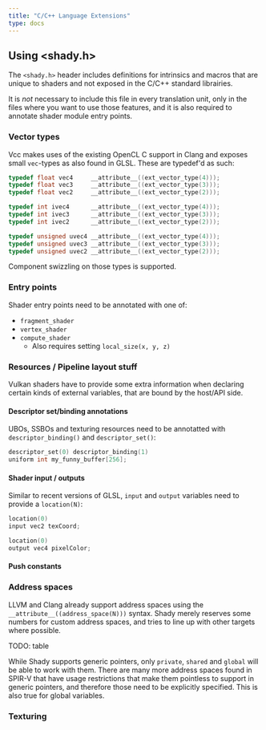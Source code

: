 ```yaml
---
title: "C/C++ Language Extensions"
type: docs
---
```


## Using <shady.h>

The `<shady.h>` header includes definitions for intrinsics and macros that are unique to shaders and not exposed in the C/C++ standard librairies.

It is _not_ necessary to include this file in every translation unit, only in the files where you want to use those features, and it is also required to annotate shader module entry points.

### Vector types

Vcc makes uses of the existing OpenCL C support in Clang and exposes small `vec`-types as also found in GLSL. These are typedef'd as such:

```c
typedef float vec4     __attribute__((ext_vector_type(4)));
typedef float vec3     __attribute__((ext_vector_type(3)));
typedef float vec2     __attribute__((ext_vector_type(2)));

typedef int ivec4      __attribute__((ext_vector_type(4)));
typedef int ivec3      __attribute__((ext_vector_type(3)));
typedef int ivec2      __attribute__((ext_vector_type(2)));

typedef unsigned uvec4 __attribute__((ext_vector_type(4)));
typedef unsigned uvec3 __attribute__((ext_vector_type(3)));
typedef unsigned uvec2 __attribute__((ext_vector_type(2)));
```

Component swizzling on those types is supported.

### Entry points

Shader entry points need to be annotated with one of:

 * `fragment_shader`
 * `vertex_shader`
 * `compute_shader`
   * Also requires setting `local_size(x, y, z)`

### Resources / Pipeline layout stuff

Vulkan shaders have to provide some extra information when declaring certain kinds of external variables, that are bound by the host/API side.

#### Descriptor set/binding annotations

UBOs, SSBOs and texturing resources need to be annotatted with `descriptor_binding()` and `descriptor_set()`:

```c
descriptor_set(0) descriptor_binding(1)
uniform int my_funny_buffer[256];
```

#### Shader input / outputs

Similar to recent versions of GLSL, `input` and `output` variables need to provide a `location(N)`:

```c
location(0)
input vec2 texCoord;

location(0)
output vec4 pixelColor;
```

#### Push constants

### Address spaces

LLVM and Clang already support address spaces using the `__attribute__((address_space(N)))` syntax. Shady merely reserves some numbers for custom address spaces, and tries to line up with other targets where possible.

TODO: table

While Shady supports generic pointers, only `private`, `shared` and `global` will be able to work with them. There are many more address spaces found in SPIR-V that have usage restrictions that make them pointless to support in generic pointers, and therefore those need to be explicitly specified. This is also true for global variables.

### Texturing

